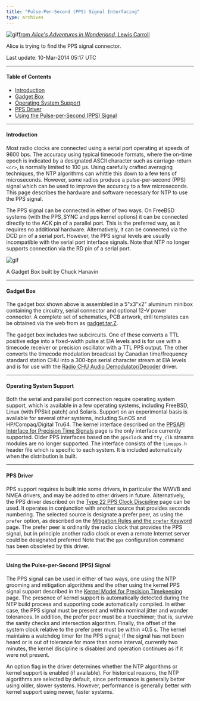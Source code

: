 ```yaml
---
title: "Pulse-Per-Second (PPS) Signal Interfacing"
type: archives
---
```


![gif](/archives/pic/alice32.gif)[from _Alice's Adventures in Wonderland_, Lewis Carroll](/reflib/pictures)

Alice is trying to find the PPS signal connector.

Last update: 10-Mar-2014 05:17 UTC

* * *

#### Table of Contents

*   [Introduction](/archives/4.2.8-series/pps/#introduction)
*   [Gadget Box](/archives/4.2.8-series/pps/#gadget-box)
*   [Operating System Support](/archives/4.2.8-series/pps/#operating-system-support)
*   [PPS Driver](/archives/4.2.8-series/pps/#pps-driver)
*   [Using the Pulse-per-Second (PPS) Signal](/archives/4.2.8-series/pps/#using-the-pulse-per-second-pps-signal)

* * *

#### Introduction

Most radio clocks are connected using a serial port operating at speeds of 9600 bps. The accuracy using typical timecode formats, where the on-time epoch is indicated by a designated ASCII character such as carriage-return <code><cr\></code>, is normally limited to 100 μs. Using carefully crafted averaging techniques, the NTP algorithms can whittle this down to a few tens of microseconds. However, some radios produce a pulse-per-second (PPS) signal which can be used to improve the accuracy to a few microseconds. This page describes the hardware and software necessary for NTP to use the PPS signal.

The PPS signal can be connected in either of two ways. On FreeBSD systems (with the PPS_SYNC and pps kernel options) it can be connected directly to the ACK pin of a parallel port. This is the preferred way, as it requires no additional hardware. Alternatively, it can be connected via the DCD pin of a serial port. However, the PPS signal levels are usually incompatible with the serial port interface signals. Note that NTP no longer supports connection via the RD pin of a serial port.

![gif](/archives/pic/gadget.jpg)

A Gadget Box built by Chuck Hanavin


* * *

#### Gadget Box

The gadget box shown above is assembled in a 5"x3"x2" aluminum minibox containing the circuitry, serial connector and optional 12-V power connector. A complete set of schematics, PCB artwork, drill templates can be obtained via the web from as [gadget.tar.Z](/reflib/software/gadget.tar.Z).

The gadget box includes two subcircuits. One of these converts a TTL positive edge into a fixed-width pulse at EIA levels and is for use with a timecode receiver or precision oscillator with a TTL PPS output. The other converts the timecode modulation broadcast by Canadian time/frequency standard station CHU into a 300-bps serial character stream at EIA levels and is for use with the [Radio CHU Audio Demodulator/Decoder](/archives/drivers/driver7) driver.

* * *

#### Operating System Support

Both the serial and parallel port connection require operating system support, which is available in a few operating systems, including FreeBSD, Linux (with PPSkit patch) and Solaris. Support on an experimental basis is available for several other systems, including SunOS and HP/Compaq/Digital Tru64. The kernel interface described on the [PPSAPI Interface for Precision Time Signals](/archives/4.2.8-series/kernpps) page is the only interface currently supported. Older PPS interfaces based on the <code>ppsclock</code> and <code>tty_clk</code> streams modules are no longer supported. The interface consists of the <code>timepps.h</code> header file which is specific to each system. It is included automatically when the distribution is built.

* * *

#### PPS Driver

PPS support requires is built into some drivers, in particular the WWVB and NMEA drivers, and may be added to other drivers in future. Alternatively, the PPS driver described on the [Type 22 PPS Clock Discipline](/archives/drivers/driver22) page can be used. It operates in conjunction with another source that provides seconds numbering. The selected source is designate a prefer peer, as using the <code>prefer</code> option, as described on the [Mitigation Rules and the <code>prefer</code> Keyword](/archives/4.2.8-series/prefer) page. The prefer peer is ordinarily the radio clock that provides the PPS signal, but in principle another radio clock or even a remote Internet server could be designated preferred Note that the <code>pps</code> configuration command has been obsoleted by this driver.

* * *

#### Using the Pulse-per-Second (PPS) Signal

The PPS signal can be used in either of two ways, one using the NTP grooming and mitigation algorithms and the other using the kernel PPS signal support described in the [Kernel Model for Precision Timekeeping](/archives/4.2.8-series/kern) page. The presence of  kernel support is automatically detected during the NTP build process and supporting code automatically compiled. In either case, the PPS signal must be present and within nominal jitter and wander tolerances. In addition, the prefer peer must be a truechimer; that is, survive the sanity checks and intersection algorithm. Finally, the offset of the system clock relative to the prefer peer must be within ±0.5 s. The kernel maintains a watchdog timer for the PPS signal; if the signal has not been heard or is out of tolerance for more than some interval, currently two minutes, the kernel discipline is disabled and operation continues as if it were not present.

An option flag in the driver determines whether the NTP algorithms or kernel support is enabled (if available). For historical reasons, the NTP algorithms are selected by default, since performance is generally better using older, slower systems. However, performance is generally better with kernel support using newer, faster systems.
